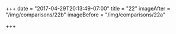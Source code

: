 +++
date = "2017-04-29T20:13:49-07:00"
title = "22"
imageAfter = "/img/comparisons/22b"
imageBefore = "/img/comparisons/22a"

+++

